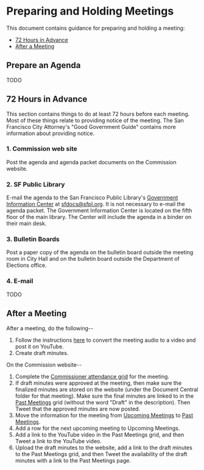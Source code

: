 Preparing and Holding Meetings
==============================

This document contains guidance for preparing and holding a meeting:

* [72 Hours in Advance](#72-hours-in-advance)
* [After a Meeting](#after-a-meeting)


Prepare an Agenda
-----------------

TODO


72 Hours in Advance
-------------------

This section contains things to do at least 72 hours before each meeting.
Most of these things relate to providing notice of the meeting.
The San Francisco City Attorney's "Good Government Guide" contains more
information about providing notice.


### 1. Commission web site

Post the agenda and agenda packet documents on the Commission website.


### 2. SF Public Library

E-mail the agenda to the San Francisco Public Library's [Government
Information Center][gov-info-center] at <sfdocs@sfpl.org>.
It is not necessary to e-mail the agenda packet.  The Government
Information Center is located on the fifth floor of the main library.
The Center will include the agenda in a binder on their main desk.


### 3. Bulletin Boards

Post a paper copy of the agenda on the bulletin board outside the
meeting room in City Hall and on the bulletin board outside the
Department of Elections office.


### 4. E-mail

TODO


After a Meeting
---------------

After a meeting, do the following--

1. Follow the instructions [here][post_audio] to convert the meeting
   audio to a video and post it on YouTube.
2. Create draft minutes.

On the Commission website--

1. Complete the [Commissioner attendance grid][attendance-grid] for the meeting.
2. If draft minutes were approved at the meeting, then make sure the
   finalized minutes are stored on the website (under the Document
   Central folder for that meeting).  Make sure the final minutes
   are linked to in the [Past Meetings][past_meetings] grid (without
   the word "Draft" in the description).  Then Tweet that the
   approved minutes are now posted.
3. Move the information for the meeting from
   [Upcoming Meetings][upcoming_meetings] to [Past Meetings][past_meetings].
4. Add a row for the next upcoming meeting to Upcoming Meetings.
5. Add a link to the YouTube video in the Past Meetings grid, and then
   Tweet a link to the YouTube video.
6. Upload the draft minutes to the website, add a link to the draft minutes
   to the Past Meetings grid, and then Tweet the availability of the
   draft minutes with a link to the Past Meetings page.


[attendance-grid]: http://www.sfgov2.org/index.aspx?page=2918
[gov-info-center]: http://sfpl.org/index.php?pg=0200002601
[home-page]: http://www.sfgov2.org/index.aspx?page=319
[past_meetings]: http://www.sfgov2.org/index.aspx?page=1382
[post_audio]: https://github.com/cjerdonek/sf-elections-commission/blob/master/docs/audio.md
[upcoming_meetings]: http://www.sfgov2.org/index.aspx?page=319
